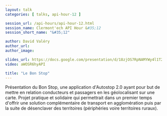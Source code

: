 ```yaml
---
layout: talk
categories: [ talks, api-hour-12 ]

session_url: /api-hours/api-hour-12.html
session_name: Clermont'ech API Hour &#35;12
session_short_name: "&#35;12"

author: David Valéry
author_url:
author_image:

slides_url: https://docs.google.com/presentation/d/18zjOS7RpNAMYWy4l1T2M7zHxAt36-vLItLfgCpnqWrU/edit?pli=1#slide=id.p4
video: aWOSR6hyAPI

title: "Le Bon Stop"
---
```


Présentation du Bon Stop, une application d'Autostop 2.0 ayant pour but de
mettre en relation conducteurs et passagers en les géolocalisant sur une carte.
Projet pratique et solidaire qui permettrait dans un premier temps d'offrir une
solution complémentaire de transport en agglomération puis par la suite de
désenclaver des territoires (périphéries voire territoires ruraux).
